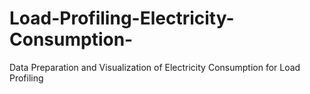 # Load-Profiling-Electricity-Consumption-
Data Preparation and Visualization of Electricity Consumption for Load Profiling
